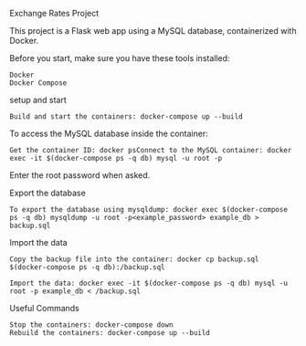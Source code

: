 Exchange Rates Project

This project is a Flask web app using a MySQL database, containerized with Docker.

Before you start, make sure you have these tools installed:

    Docker
    Docker Compose

setup and start 

    Build and start the containers: docker-compose up --build

To access the MySQL database inside the container:

    Get the container ID: docker psConnect to the MySQL container: docker exec -it $(docker-compose ps -q db) mysql -u root -p
Enter the root password when asked.

Export the database

    To export the database using mysqldump: docker exec $(docker-compose ps -q db) mysqldump -u root -p<example_password> example_db > backup.sql

Import the data

    Copy the backup file into the container: docker cp backup.sql $(docker-compose ps -q db):/backup.sql

    Import the data: docker exec -it $(docker-compose ps -q db) mysql -u root -p example_db < /backup.sql

Useful Commands

    Stop the containers: docker-compose down
    Rebuild the containers: docker-compose up --build